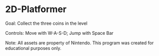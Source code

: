 # 2D-Platformer

Goal: Collect the three coins in the level

Controls: Move with W-A-S-D; Jump with Space Bar

Note: All assets are property of Nintendo. This program was created for educational purposes only.
